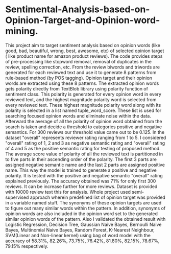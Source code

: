 # Sentimental-Analysis-based-on-Opinion-Target-and-Opinion-word-mining.
This project aim to target sentiment analysis based on opinion words (like good, bad, beautiful, wrong, best, awesome, etc) of selected opinion target ( like product name for amazon product reviews). The code provides steps of pre-processing like stopword removal, removal of duplicates in the review, spelling correction, etc.
  From the review biwords and triwords are generated for each reviewed text and use it to generate 8 patterns from rule-based method (by POS tagging). Opinion target and their opinion words are extracted using these 8 patterns. 
    The extracted opinion words gets polarity directly from TextBlob library using polarity function of sentiment class. This polarity is generated for every opinion word in every reviewed text, and the highest magnitude polarity word is selected from every reviewed text.
    These highest magnitude polarity word along with its polarity is selected in a list named tuple_word_score.  These list is used for searching focused opinion words and eliminate noise within the data. Afterward the average of all the polarity of opinion word obtained from the search is taken and decide a threshold to categories positive and negative semantics.
    For 300 reviews our threshold value came out to be 0.125. In the dataset "overall" represents reviewer rating ranging from 1 to 5. I considered "overall" rating of 1, 2 and 3 as negative semantic rating and "overall" rating of 4 and 5 as the positive semantic rating for testing of proposed method. The average score value of polarity of all the reviewed text is partitioned in to five parts in their ascending order of the polarity. The first 3 parts are assigned negative semantic name and the last 2 parts are assigned positive name. This way the model is trained to generate a positive and negative polarity. It is tested with the positive and negative semantic "overall" rating explained previously. The accuracy obtained was 71% for only first 300 reviews. It can be increase further for more reviews. Dataset is provided with 10000 review text this for analysis.
    Whole project used semi-supervised approach wherein predefined list of opinion target was provided in a variable named stuff. The synonyms of these opinion targets are used to figure out many similar words within the pattern. In addition, synonyms of opinion words are also included in the opinion word set to the generated similar opinion words of the pattern.
    Also I validated the obtained result with Logistic Regression, Decision Tree, Gaussian Naive Bayes, Bernoulli Naive Bayes, Multinomial Naive Bayes, Random Forest, K-Nearest Neighbour, SVM(Linear and Non-linear kernel) using bag of word model with the accuracy of 58.31%, 82.26%, 73.75%, 76.42%, 81.80%, 82.15%, 78.67%, 79.15% respectively.
